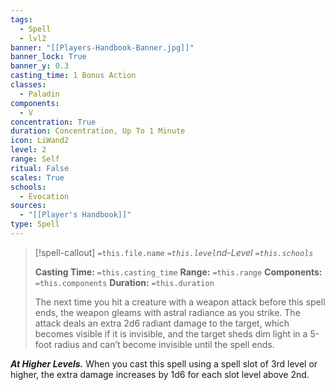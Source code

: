 ```yaml
---
tags:
  - Spell
  - lvl2
banner: "[[Players-Handbook-Banner.jpg]]"
banner_lock: True
banner_y: 0.3
casting_time: 1 Bonus Action
classes:
  - Paladin
components:
  - V
concentration: True
duration: Concentration, Up To 1 Minute
icon: LiWand2
level: 2
range: Self
ritual: False
scales: True
schools:
  - Evocation
sources:
  - "[[Player's Handbook]]"
type: Spell
---
```

>[!spell-callout] `=this.file.name`
>*`=this.level`nd-Level `=this.schools`*
>
>**Casting Time:** `=this.casting_time`
>**Range:** `=this.range`
>**Components:** `=this.components`
>**Duration:** `=this.duration`
>
>The next time you hit a creature with a weapon attack before this spell ends, the weapon gleams with astral radiance as you strike. The attack deals an extra 2d6 radiant damage to the target, which becomes visible if it is invisible, and the target sheds dim light in a 5-foot radius and can’t become invisible until the spell ends.
>
>
***At Higher Levels.*** When you cast this spell using a spell slot of 3rd level or higher, the extra damage increases by 1d6 for each slot level above 2nd.